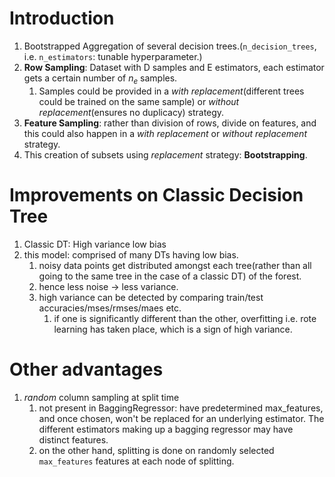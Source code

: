 # Introduction
1. Bootstrapped Aggregation of several decision trees.(`n_decision_trees`, i.e. `n_estimators`: tunable hyperparameter.)
2. **Row Sampling**: Dataset with D samples and E estimators, each estimator gets a certain number of $n_e$ samples.
    1. Samples could be provided in a *with replacement*(different trees could be trained on the same sample) or *without replacement*(ensures no duplicacy) strategy.
3. **Feature Sampling**: rather than division of rows, divide on features, and this could also happen in a *with replacement* or *without replacement* strategy.
4. This creation of subsets using *replacement* strategy: **Bootstrapping**.

# Improvements on Classic Decision Tree
1. Classic DT: High variance low bias
2. this model: comprised of many DTs having low bias.
    1. noisy data points get distributed amongst each tree(rather than all going to the same tree in the case of a classic DT) of the forest.
    2. hence less noise -> less variance.
    3. high variance can be detected by comparing train/test accuracies/mses/rmses/maes etc.
        1. if one is significantly different than the other, overfitting i.e. rote learning has taken place, which is a sign of high variance.

# Other advantages
1. *random* column sampling at split time
    1. not present in BaggingRegressor: have predetermined max_features, and once chosen, won't be replaced for an underlying estimator. The different estimators making up a bagging regressor may have distinct features.
    2. on the other hand, splitting is done on randomly selected `max_features` features at each node of splitting.